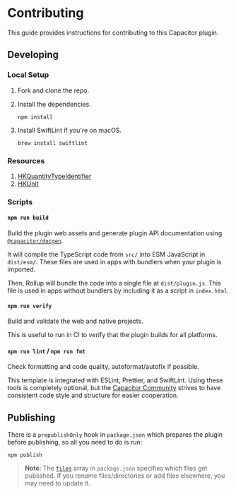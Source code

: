 # Contributing

This guide provides instructions for contributing to this Capacitor plugin.

## Developing

### Local Setup

1. Fork and clone the repo.
1. Install the dependencies.

    ```shell
    npm install
    ```

1. Install SwiftLint if you're on macOS.

    ```shell
    brew install swiftlint
    ```

### Resources

1. [HKQuantityTypeIdentifier](https://developer.apple.com/documentation/healthkit/hkquantitytypeidentifier)
1. [HKUnit](https://developer.apple.com/documentation/healthkit/hkunit)

### Scripts

#### `npm run build`

Build the plugin web assets and generate plugin API documentation using [`@capacitor/docgen`](https://github.com/ionic-team/capacitor-docgen).

It will compile the TypeScript code from `src/` into ESM JavaScript in `dist/esm/`. These files are used in apps with bundlers when your plugin is imported.

Then, Rollup will bundle the code into a single file at `dist/plugin.js`. This file is used in apps without bundlers by including it as a script in `index.html`.

#### `npm run verify`

Build and validate the web and native projects.

This is useful to run in CI to verify that the plugin builds for all platforms.

#### `npm run lint` / `npm run fmt`

Check formatting and code quality, autoformat/autofix if possible.

This template is integrated with ESLint, Prettier, and SwiftLint. Using these tools is completely optional, but the [Capacitor Community](https://github.com/capacitor-community/) strives to have consistent code style and structure for easier cooperation.

## Publishing

There is a `prepublishOnly` hook in `package.json` which prepares the plugin before publishing, so all you need to do is run:

```shell
npm publish
```

> **Note**: The [`files`](https://docs.npmjs.com/cli/v7/configuring-npm/package-json#files) array in `package.json` specifies which files get published. If you rename files/directories or add files elsewhere, you may need to update it.
